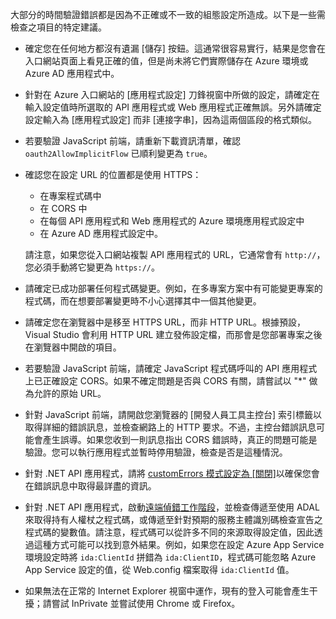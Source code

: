 大部分的時間驗證錯誤都是因為不正確或不一致的組態設定所造成。以下是一些需檢查之項目的特定建議。

* 確定您在任何地方都沒有遺漏 [儲存] 按鈕。這通常很容易實行，結果是您會在入口網站頁面上看見正確的值，但是尚未將它們實際儲存在 Azure 環境或 Azure AD 應用程式中。
* 針對在 Azure 入口網站的 [應用程式設定] 刀鋒視窗中所做的設定，請確定在輸入設定值時所選取的 API 應用程式或 Web 應用程式正確無誤。另外請確定設定輸入為 [應用程式設定] 而非 [連接字串]，因為這兩個區段的格式類似。
* 若要驗證 JavaScript 前端，請重新下載資訊清單，確認 `oauth2AllowImplicitFlow` 已順利變更為 `true`。
* 確認您在設定 URL 的位置都是使用 HTTPS：

	* 在專案程式碼中
	* 在 CORS 中
	* 在每個 API 應用程式和 Web 應用程式的 Azure 環境應用程式設定中
	* 在 Azure AD 應用程式設定中。
	
	請注意，如果您從入口網站複製 API 應用程式的 URL，它通常會有 `http://`，您必須手動將它變更為 `https://`。

* 請確定已成功部署任何程式碼變更。例如，在多專案方案中有可能變更專案的程式碼，而在想要部署變更時不小心選擇其中一個其他變更。
* 請確定您在瀏覽器中是移至 HTTPS URL，而非 HTTP URL。根據預設，Visual Studio 會利用 HTTP URL 建立發佈設定檔，而那會是您部署專案之後在瀏覽器中開啟的項目。
* 若要驗證 JavaScript 前端，請確定 JavaScript 程式碼呼叫的 API 應用程式上已正確設定 CORS。如果不確定問題是否與 CORS 有關，請嘗試以 "*" 做為允許的原始 URL。
* 針對 JavaScript 前端，請開啟您瀏覽器的 [開發人員工具主控台] 索引標籤以取得詳細的錯誤訊息，並檢查網路上的 HTTP 要求。不過，主控台錯誤訊息可能會產生誤導。如果您收到一則訊息指出 CORS 錯誤時，真正的問題可能是驗證。您可以執行應用程式並暫時停用驗證，檢查是否是這種情況。
* 針對 .NET API 應用程式，請將 [customErrors 模式設定為 [關閉]](../app-service-web/web-sites-dotnet-troubleshoot-visual-studio.md#remoteview)以確保您會在錯誤訊息中取得最詳盡的資訊。
* 針對 .NET API 應用程式，啟動[遠端偵錯工作階段](../app-service-web/web-sites-dotnet-troubleshoot-visual-studio.md#remotedebug)，並檢查傳遞至使用 ADAL 來取得持有人權杖之程式碼，或傳遞至針對預期的服務主體識別碼檢查宣告之程式碼的變數值。請注意，程式碼可以從許多不同的來源取得設定值，因此透過這種方式可能可以找到意外結果。例如，如果您在設定 Azure App Service 環境設定時將 `ida:ClientId` 拼錯為 `ida:ClientID`，程式碼可能忽略 Azure App Service 設定的值，從 Web.config 檔案取得 `ida:ClientId` 值。 
* 如果無法在正常的 Internet Explorer 視窗中運作，現有的登入可能會產生干擾；請嘗試 InPrivate 並嘗試使用 Chrome 或 Firefox。

<!---HONumber=AcomDC_0309_2016-->